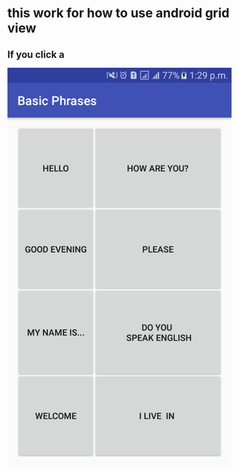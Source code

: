 # this work for how to use android grid view
## If you click a
![my image file](https://github.com/tapos007/andorid-grid-apps/blob/master/Screenshot.png)